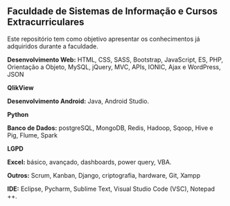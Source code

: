 ## Faculdade de Sistemas de Informação e Cursos Extracurriculares

Este repositório tem como objetivo apresentar os conhecimentos já adquiridos durante a faculdade.

**Desenvolvimento Web:** HTML, CSS, SASS, Bootstrap, JavaScript, ES, PHP, Orientação a Objeto, MySQL, jQuery, MVC, APIs, IONIC, Ajax e WordPress, JSON

**QlikView**

**Desenvolvimento Android:** Java, Android Studio.

**Python**

**Banco de Dados:** postgreSQL, MongoDB, Redis, Hadoop, Sqoop, Hive e Pig, Flume, Spark

**LGPD**

**Excel:** básico, avançado, dashboards, power query, VBA.

**Outros:** Scrum, Kanban, Django, criptografia, hardware, Git, Xampp

**IDE:** Eclipse, Pycharm, Sublime Text, Visual Studio Code (VSC), Notepad ++.
